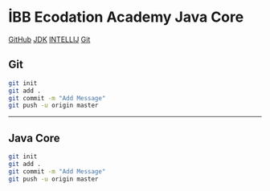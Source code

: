 # İBB Ecodation Academy Java Core
[GitHub](https://github.com/Ynshndr/ibb_ecodation_javacore.git)
[JDK](https://www.oracle.com/tr/java/technologies/downloads/)
[INTELLIJ](https://www.jetbrains.com/idea/)
[Git](https://git-scm.com/downloads)

## Git
```sh
git init
git add .
git commit -m "Add Message"
git push -u origin master
```
---
## Java Core
```sh
git init
git add .
git commit -m "Add Message"
git push -u origin master
```